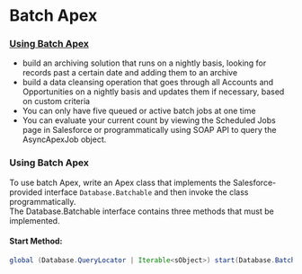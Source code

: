 # Batch Apex

### [Using Batch Apex](https://developer.salesforce.com/docs/atlas.en-us.apexcode.meta/apexcode/apex_batch_interface.htm)
* build an archiving solution that runs on a nightly basis, looking for records past a certain date and adding them to an archive
* build a data cleansing operation that goes through all Accounts and Opportunities on a nightly basis and updates them if necessary, based on custom criteria
* You can only have five queued or active batch jobs at one time
* You can evaluate your current count by viewing the Scheduled Jobs page in Salesforce or programmatically using SOAP API to query the AsyncApexJob object.

### Using Batch Apex
To use batch Apex, write an Apex class that implements the Salesforce-provided interface `Database.Batchable` and then invoke the class programmatically.
<br/>
The Database.Batchable interface contains three methods that must be implemented.<br/>
#### Start Method:
```java
global (Database.QueryLocator | Iterable<sObject>) start(Database.BatchableContext bc)
```


